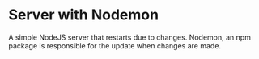 # Server with Nodemon
 A simple NodeJS server that restarts due to changes. Nodemon, an npm package is responsible for the update when changes are made.
